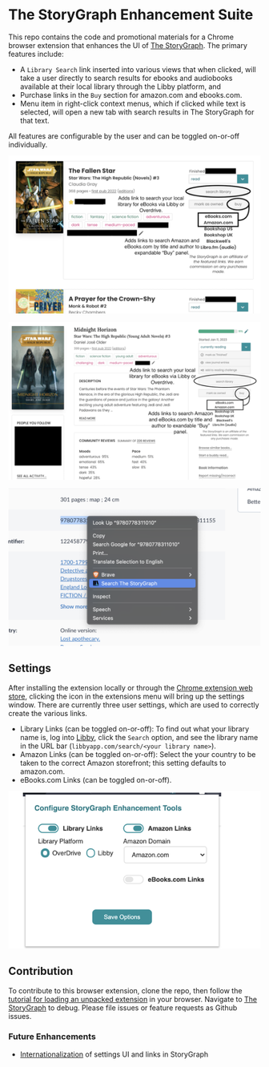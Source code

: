 # The StoryGraph Enhancement Suite

This repo contains the code and promotional materials for a Chrome browser extension that enhances the UI of [The StoryGraph](https://app.thestorygraph.com/). The primary features include:

* A `Library Search` link inserted into various views that when clicked, will take a user directly to search results for ebooks and audiobooks available at their local library through the Libby platform, and
* Purchase links in the `Buy` section for amazon.com and ebooks.com.
* Menu item in right-click context menus, which if clicked while text is selected, will open a new tab with search results in The StoryGraph for that text.

All features are configurable by the user and can be toggled on-or-off individually.

![Screenshot of books in list view with added library and purchase links.](/screenshots/list-view.png)

![Screenshot of book in book view with added library and purchase links.](/screenshots/book-view.png)

![Screenshot of the Search The StoryGraph feature in the right-click context menu.](/screenshots/search.png)

## Settings

After installing the extension locally or through the [Chrome extension web store](https://chrome.google.com/webstore/detail/storygraph-enhancement-to/fajbhmhackggapdpaameagbchbjfbnno), clicking the icon in the extensions menu will bring up the settings window. There are currently three user settings, which are used to correctly create the various links.

* Library Links (can be toggled on-or-off): To find out what your library name is, log into [Libby](https://libbyapp.com/), click the `Search` option, and see the library name in the URL bar (`libbyapp.com/search/<your library name>`).
* Amazon Links (can be toggled on-or-off): Select the your country to be taken to the correct Amazon storefront; this setting defaults to amazon.com.
* eBooks.com Links (can be toggled on-or-off).

![Screenshot of options panel](screenshots/options.png)

## Contribution

To contribute to this browser extension, clone the repo, then follow the [tutorial for loading an unpacked extension](https://developer.chrome.com/docs/extensions/mv3/getstarted/#manifest) in your browser. Navigate to [The StoryGraph](https://app.thestorygraph.com/) to debug. Please file issues or feature requests as Github issues.

### Future Enhancements

* [Internationalization](https://developer.chrome.com/docs/extensions/reference/i18n/#how-to-support-multiple-languages) of settings UI and links in StoryGraph
